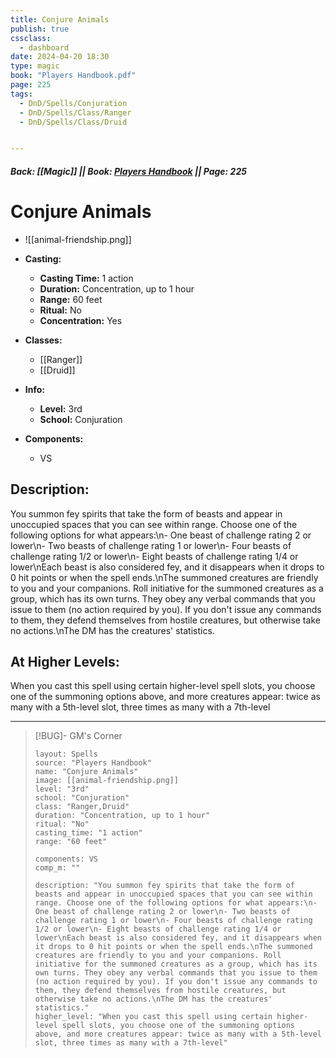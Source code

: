 ```yaml
---
title: Conjure Animals
publish: true
cssclass:
  - dashboard
date: 2024-04-20 18:30
type: magic
book: "Players Handbook.pdf"
page: 225
tags:
  - DnD/Spells/Conjuration
  - DnD/Spells/Class/Ranger
  - DnD/Spells/Class/Druid


---
```


##### Back: [[Magic]] || Book: [Players Handbook](https://drive.google.com/drive/folders/1O5bhpYizcIT5xxAoLOuzCRht_PVS7VSG?usp=sharing) || Page: 225

# Conjure Animals
- ![[animal-friendship.png]]
- **Casting:**
    - **Casting Time:** 1 action
    - **Duration:** Concentration, up to 1 hour
    - **Range:** 60 feet
    - **Ritual:** No
    - **Concentration:** Yes
- **Classes:**
    - [[Ranger]]
    - [[Druid]]

- **Info:**
    - **Level:** 3rd
    - **School:** Conjuration
- **Components:**
    - VS


## Description:
You summon fey spirits that take the form of beasts and appear in unoccupied spaces that you can see within range. Choose one of the following options for what appears:\n- One beast of challenge rating 2 or lower\n- Two beasts of challenge rating 1 or lower\n- Four beasts of challenge rating 1/2 or lower\n- Eight beasts of challenge rating 1/4 or lower\nEach beast is also considered fey, and it disappears when it drops to 0 hit points or when the spell ends.\nThe summoned creatures are friendly to you and your companions. Roll initiative for the summoned creatures as a group, which has its own turns. They obey any verbal commands that you issue to them (no action required by you). If you don't issue any commands to them, they defend themselves from hostile creatures, but otherwise take no actions.\nThe DM has the creatures' statistics.

## At Higher Levels:
When you cast this spell using certain higher-level spell slots, you choose one of the summoning options above, and more creatures appear: twice as many with a 5th-level slot, three times as many with a 7th-level

---

> [!BUG]- GM's Corner
>
> ```statblock
> layout: Spells
> source: "Players Handbook"
> name: "Conjure Animals"
> image: [[animal-friendship.png]]
> level: "3rd"
> school: "Conjuration"
> class: "Ranger,Druid"
> duration: "Concentration, up to 1 hour"
> ritual: "No"
> casting_time: "1 action"
> range: "60 feet"
>
> components: VS
> comp_m: ""
>
> description: "You summon fey spirits that take the form of beasts and appear in unoccupied spaces that you can see within range. Choose one of the following options for what appears:\n- One beast of challenge rating 2 or lower\n- Two beasts of challenge rating 1 or lower\n- Four beasts of challenge rating 1/2 or lower\n- Eight beasts of challenge rating 1/4 or lower\nEach beast is also considered fey, and it disappears when it drops to 0 hit points or when the spell ends.\nThe summoned creatures are friendly to you and your companions. Roll initiative for the summoned creatures as a group, which has its own turns. They obey any verbal commands that you issue to them (no action required by you). If you don't issue any commands to them, they defend themselves from hostile creatures, but otherwise take no actions.\nThe DM has the creatures' statistics."
> higher_level: "When you cast this spell using certain higher-level spell slots, you choose one of the summoning options above, and more creatures appear: twice as many with a 5th-level slot, three times as many with a 7th-level"
> ```
